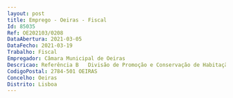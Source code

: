 ```yaml
--- 
layout: post
title: Emprego - Oeiras - Fiscal
Id: 85035
Ref: OE202103/0208
DataAbertura: 2021-03-05
DataFecho: 2021-03-19
Trabalho: Fiscal
Empregador: Câmara Municipal de Oeiras
Descricao: Referência B   Divisão de Promoção e Conservação de Habitação Municipal•	Avaliar e sinalizar a necessidade de obras em fogos, zonas comuns de prédios e espaços exteriores dos bairros geridos pelo Município  •	Vistoriar frações e zonas comuns do património edificado e espaços exteriores da área envolvente sob gestão do município  •	Fiscalizar a execução das intervenções reparações efetuadas pelo empreiteiro da manutenção •	Identificar a existência de patologias na construção civil e segurança em obra •	Apoiar a equipa técnica gestora dos bairros •	Avaliar com regularidade os diferentes prédios e habitações, para prevenir a degradação do parque gerido pelo Município •	Registar na base de dados as anomalias verificadas nos bairros geridos pelo Município.
CodigoPostal: 2784-501 OEIRAS
Concelho: Oeiras
Distrito: Lisboa
--- 
```

